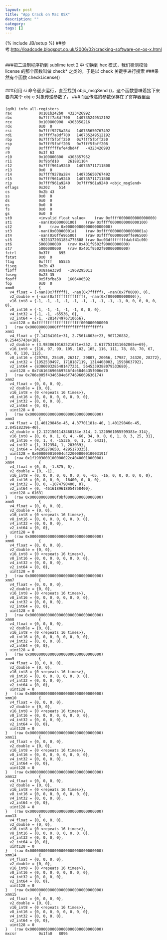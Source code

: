 ```yaml
---
layout: post
title: "App Crack on Mac OSX"
description: ""
category: 
tags: []
---
```

{% include JB/setup %}
##参考:http://loadcode.blogspot.co.uk/2006/02/cracking-software-on-os-x.html
##
###把二进制程序扔到 sublime text 2 中 切换到 hex 模式，我们猜测校验 license 的那个函数叫做 check* 之类的，于是以 check 关键字进行搜索
###果然有个函数 checkLicense()
###

###利用 si 命令逐步运行，直至找到 objc_msgSend ()，这个函数意味着接下来要向某个 obj-c 对象传递参数了，
###而且传递的参数保存在了寄存器里面
###

	(gdb) info all-registers
	rax            0x101b242b0	4323426992
	rbx            0x7fff7a8df700	140735249512192
	rcx            0x100800908	4303358216
	rdx            0x0	0
	rsi            0x7fff9278a284	140735650767492
	rdi            0x7fff7a8df700	140735249512192
	rbp            0x7fff5fbff250	0x7fff5fbff250
	rsp            0x7fff5fbff208	0x7fff5fbff208
	r8             0xfffffffefe4dbd4f	-4323426993
	r9             0x3f	63
	r10            0x100800800	4303357952
	r11            0xf9bfd10	261881104
	r12            0x7fff961a9240	140735711711808
	r13            0x0	0
	r14            0x7fff9278a284	140735650767492
	r15            0x7fff961a9240	140735711711808
	rip            0x7fff961a9240	0x7fff961a9240 <objc_msgSend>
	eflags         0x202	514
	cs             0x2b	43
	ss             0x0	0
	ds             0x0	0
	es             0x0	0
	fs             0x0	0
	gs             0x0	0
	st0            <invalid float value>	(raw 0xffff0000000000000000)
	st1            -nan(0x000000100)	(raw 0xffff0000000000000100)
	st2            0	(raw 0x00000000000000000000)
	st3            -nan(0x00000001a)	(raw 0xffff000000000000001a)
	st4            -nan(0x0ffe96500)	(raw 0xffff00000000ffe96500)
	st5            -9223372031854775808	(raw 0xc03dfffffffdabf41c00)
	st6            5000000000	(raw 0x401f9502f90000000000)
	st7            5000000000	(raw 0x401f9502f90000000000)
	fctrl          0x37f	895
	fstat          0x0	0
	ftag           0xffff	65535
	fiseg          0x2b	43
	fioff          0x8aae339d	-1968295011
	foseg          0x23	35
	fooff          0x5fbfba50	1606400592
	fop            0x0	0
	xmm0           {
	  v4_float = {-nan(0x7fffff), -nan(0x7fffff), -nan(0x7f0000), 0}, 
	  v2_double = {-nan(0xfffffffffffff), -nan(0xf000000000000)}, 
	  v16_int8 = {-1, -1, -1, -1, -1, -1, -1, -1, -1, -1, 0, 0, 0, 0, 0, 0}, 
	  v8_int16 = {-1, -1, -1, -1, -1, 0, 0, 0}, 
	  v4_int32 = {-1, -1, -65536, 0}, 
	  v2_int64 = {-1, -281474976710656}, 
	  uint128 = 0xffffffffffffffffffff000000000000
	}	(raw 0x000000000000ffffffffffffffffffff)
	xmm1           {
	  v4_float = {7.14284101e+31, 2.75614803e+23, 907120832, 9.25445743e+18}, 
	  v2_double = {3.9838610162521671e+252, 2.6177531811662865e+69}, 
	  v16_int8 = {116, 97, 99, 105, 102, 105, 116, 111, 78, 88, 70, 67, 95, 0, 110, 112}, 
	  v8_int16 = {29793, 25449, 26217, 29807, 20056, 17987, 24320, 28272}, 
	  v4_int32 = {1952539497, 1718187119, 1314408003, 1593863792}, 
	  v2_int64 = {8386093285481477231, 5645339388079533680}, 
	  uint128 = 0x746163696669746f4e5846435f006e70
	}	(raw 0x706e005f4346584e6f74696669636174)
	xmm2           {
	  v4_float = {0, 0, 0, 0}, 
	  v2_double = {0, 0}, 
	  v16_int8 = {0 <repeats 16 times>}, 
	  v8_int16 = {0, 0, 0, 0, 0, 0, 0, 0}, 
	  v4_int32 = {0, 0, 0, 0}, 
	  v2_int64 = {0, 0}, 
	  uint128 = 0
	}	(raw 0x00000000000000000000000000000000)
	xmm3           {
	  v4_float = {1.40129846e-45, 4.37701181e-40, 1.40129846e-45, 2.84518239e-40}, 
	  v2_double = {2.1221501143460134e-314, 2.1220961055599383e-314}, 
	  v16_int8 = {0, 0, 0, 1, 0, 4, -60, 34, 0, 0, 0, 1, 0, 3, 25, 31}, 
	  v8_int16 = {0, 1, 4, -15326, 0, 1, 3, 6431}, 
	  v4_int32 = {1, 312354, 1, 203039}, 
	  v2_int64 = {4295279650, 4295170335}, 
	  uint128 = 0x000000010004c422000000010003191f
	}	(raw 0x1f1903000100000022c4040001000000)
	xmm4           {
	  v4_float = {0, 0, -1.875, 0}, 
	  v2_double = {0, -1}, 
	  v16_int8 = {0, 0, 0, 0, 0, 0, 0, 0, -65, -16, 0, 0, 0, 0, 0, 0}, 
	  v8_int16 = {0, 0, 0, 0, -16400, 0, 0, 0}, 
	  v4_int32 = {0, 0, -1074790400, 0}, 
	  v2_int64 = {0, -4616189618054758400}, 
	  uint128 = 61631
	}	(raw 0x000000000000f0bf0000000000000000)
	xmm5           {
	  v4_float = {0, 0, 0, 0}, 
	  v2_double = {0, 0}, 
	  v16_int8 = {0 <repeats 16 times>}, 
	  v8_int16 = {0, 0, 0, 0, 0, 0, 0, 0}, 
	  v4_int32 = {0, 0, 0, 0}, 
	  v2_int64 = {0, 0}, 
	  uint128 = 0
	}	(raw 0x00000000000000000000000000000000)
	xmm6           {
	  v4_float = {0, 0, 0, 0}, 
	  v2_double = {0, 0}, 
	  v16_int8 = {0 <repeats 16 times>}, 
	  v8_int16 = {0, 0, 0, 0, 0, 0, 0, 0}, 
	  v4_int32 = {0, 0, 0, 0}, 
	  v2_int64 = {0, 0}, 
	  uint128 = 0
	}	(raw 0x00000000000000000000000000000000)
	xmm7           {
	  v4_float = {0, 0, 0, 0}, 
	  v2_double = {0, 0}, 
	  v16_int8 = {0 <repeats 16 times>}, 
	  v8_int16 = {0, 0, 0, 0, 0, 0, 0, 0}, 
	  v4_int32 = {0, 0, 0, 0}, 
	  v2_int64 = {0, 0}, 
	  uint128 = 0
	}	(raw 0x00000000000000000000000000000000)
	xmm8           {
	  v4_float = {0, 0, 0, 0}, 
	  v2_double = {0, 0}, 
	  v16_int8 = {0 <repeats 16 times>}, 
	  v8_int16 = {0, 0, 0, 0, 0, 0, 0, 0}, 
	  v4_int32 = {0, 0, 0, 0}, 
	  v2_int64 = {0, 0}, 
	  uint128 = 0
	}	(raw 0x00000000000000000000000000000000)
	xmm9           {
	  v4_float = {0, 0, 0, 0}, 
	  v2_double = {0, 0}, 
	  v16_int8 = {0 <repeats 16 times>}, 
	  v8_int16 = {0, 0, 0, 0, 0, 0, 0, 0}, 
	  v4_int32 = {0, 0, 0, 0}, 
	  v2_int64 = {0, 0}, 
	  uint128 = 0
	}	(raw 0x00000000000000000000000000000000)
	xmm10          {
	  v4_float = {0, 0, 0, 0}, 
	  v2_double = {0, 0}, 
	  v16_int8 = {0 <repeats 16 times>}, 
	  v8_int16 = {0, 0, 0, 0, 0, 0, 0, 0}, 
	  v4_int32 = {0, 0, 0, 0}, 
	  v2_int64 = {0, 0}, 
	  uint128 = 0
	}	(raw 0x00000000000000000000000000000000)
	xmm11          {
	  v4_float = {0, 0, 0, 0}, 
	  v2_double = {0, 0}, 
	  v16_int8 = {0 <repeats 16 times>}, 
	  v8_int16 = {0, 0, 0, 0, 0, 0, 0, 0}, 
	  v4_int32 = {0, 0, 0, 0}, 
	  v2_int64 = {0, 0}, 
	  uint128 = 0
	}	(raw 0x00000000000000000000000000000000)
	xmm12          {
	  v4_float = {0, 0, 0, 0}, 
	  v2_double = {0, 0}, 
	  v16_int8 = {0 <repeats 16 times>}, 
	  v8_int16 = {0, 0, 0, 0, 0, 0, 0, 0}, 
	  v4_int32 = {0, 0, 0, 0}, 
	  v2_int64 = {0, 0}, 
	  uint128 = 0
	}	(raw 0x00000000000000000000000000000000)
	xmm13          {
	  v4_float = {0, 0, 0, 0}, 
	  v2_double = {0, 0}, 
	  v16_int8 = {0 <repeats 16 times>}, 
	  v8_int16 = {0, 0, 0, 0, 0, 0, 0, 0}, 
	  v4_int32 = {0, 0, 0, 0}, 
	  v2_int64 = {0, 0}, 
	  uint128 = 0
	}	(raw 0x00000000000000000000000000000000)
	xmm14          {
	  v4_float = {0, 0, 0, 0}, 
	  v2_double = {0, 0}, 
	  v16_int8 = {0 <repeats 16 times>}, 
	  v8_int16 = {0, 0, 0, 0, 0, 0, 0, 0}, 
	  v4_int32 = {0, 0, 0, 0}, 
	  v2_int64 = {0, 0}, 
	  uint128 = 0
	}	(raw 0x00000000000000000000000000000000)
	xmm15          {
	  v4_float = {0, 0, 0, 0}, 
	  v2_double = {0, 0}, 
	  v16_int8 = {0 <repeats 16 times>}, 
	  v8_int16 = {0, 0, 0, 0, 0, 0, 0, 0}, 
	  v4_int32 = {0, 0, 0, 0}, 
	  v2_int64 = {0, 0}, 
	  uint128 = 0
	}	(raw 0x00000000000000000000000000000000)
	mxcsr          0x1fa0	8096



